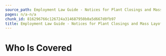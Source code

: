 ```yaml
---
source_path: Employment Law Guide - Notices for Plant Closings and Mass Layoffs.md
pages: n/a-n/a
chunk_id: 816296766c126724a314687950b0a5d667d0fb97
title: Employment Law Guide - Notices for Plant Closings and Mass Layoffs
---
```

# Who Is Covered
